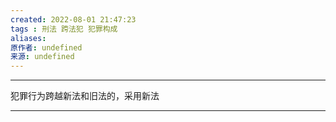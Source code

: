 ```yaml
---
created: 2022-08-01 21:47:23
tags : 刑法 跨法犯 犯罪构成
aliases: 
原作者: undefined
来源: undefined
---
```

---
犯罪行为跨越新法和旧法的，采用新法

---

